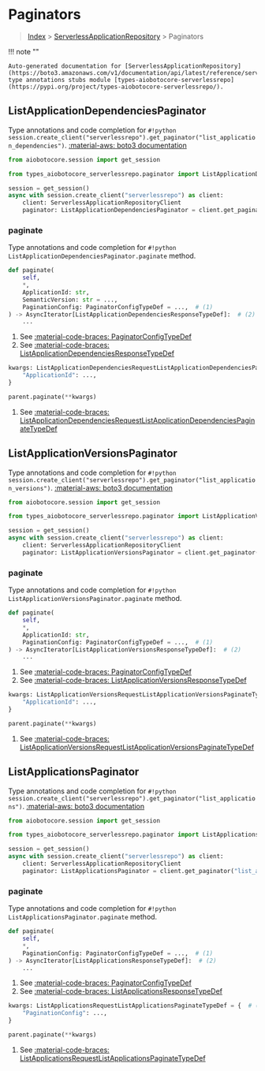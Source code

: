# Paginators

> [Index](../README.md) > [ServerlessApplicationRepository](./README.md) > Paginators

!!! note ""

    Auto-generated documentation for [ServerlessApplicationRepository](https://boto3.amazonaws.com/v1/documentation/api/latest/reference/services/serverlessrepo.html#ServerlessApplicationRepository)
    type annotations stubs module [types-aiobotocore-serverlessrepo](https://pypi.org/project/types-aiobotocore-serverlessrepo/).

## ListApplicationDependenciesPaginator

Type annotations and code completion for `#!python session.create_client("serverlessrepo").get_paginator("list_application_dependencies")`.
[:material-aws: boto3 documentation](https://boto3.amazonaws.com/v1/documentation/api/latest/reference/services/serverlessrepo.html#ServerlessApplicationRepository.Paginator.ListApplicationDependencies)

```python title="Usage example"
from aiobotocore.session import get_session

from types_aiobotocore_serverlessrepo.paginator import ListApplicationDependenciesPaginator

session = get_session()
async with session.create_client("serverlessrepo") as client:
    client: ServerlessApplicationRepositoryClient
    paginator: ListApplicationDependenciesPaginator = client.get_paginator("list_application_dependencies")
```


### paginate

Type annotations and code completion for `#!python ListApplicationDependenciesPaginator.paginate` method.

```python title="Method definition"
def paginate(
    self,
    *,
    ApplicationId: str,
    SemanticVersion: str = ...,
    PaginationConfig: PaginatorConfigTypeDef = ...,  # (1)
) -> AsyncIterator[ListApplicationDependenciesResponseTypeDef]:  # (2)
    ...
```

1. See [:material-code-braces: PaginatorConfigTypeDef](./type_defs.md#paginatorconfigtypedef) 
2. See [:material-code-braces: ListApplicationDependenciesResponseTypeDef](./type_defs.md#listapplicationdependenciesresponsetypedef) 


```python title="Usage example with kwargs"
kwargs: ListApplicationDependenciesRequestListApplicationDependenciesPaginateTypeDef = {  # (1)
    "ApplicationId": ...,
}

parent.paginate(**kwargs)
```

1. See [:material-code-braces: ListApplicationDependenciesRequestListApplicationDependenciesPaginateTypeDef](./type_defs.md#listapplicationdependenciesrequestlistapplicationdependenciespaginatetypedef) 
## ListApplicationVersionsPaginator

Type annotations and code completion for `#!python session.create_client("serverlessrepo").get_paginator("list_application_versions")`.
[:material-aws: boto3 documentation](https://boto3.amazonaws.com/v1/documentation/api/latest/reference/services/serverlessrepo.html#ServerlessApplicationRepository.Paginator.ListApplicationVersions)

```python title="Usage example"
from aiobotocore.session import get_session

from types_aiobotocore_serverlessrepo.paginator import ListApplicationVersionsPaginator

session = get_session()
async with session.create_client("serverlessrepo") as client:
    client: ServerlessApplicationRepositoryClient
    paginator: ListApplicationVersionsPaginator = client.get_paginator("list_application_versions")
```


### paginate

Type annotations and code completion for `#!python ListApplicationVersionsPaginator.paginate` method.

```python title="Method definition"
def paginate(
    self,
    *,
    ApplicationId: str,
    PaginationConfig: PaginatorConfigTypeDef = ...,  # (1)
) -> AsyncIterator[ListApplicationVersionsResponseTypeDef]:  # (2)
    ...
```

1. See [:material-code-braces: PaginatorConfigTypeDef](./type_defs.md#paginatorconfigtypedef) 
2. See [:material-code-braces: ListApplicationVersionsResponseTypeDef](./type_defs.md#listapplicationversionsresponsetypedef) 


```python title="Usage example with kwargs"
kwargs: ListApplicationVersionsRequestListApplicationVersionsPaginateTypeDef = {  # (1)
    "ApplicationId": ...,
}

parent.paginate(**kwargs)
```

1. See [:material-code-braces: ListApplicationVersionsRequestListApplicationVersionsPaginateTypeDef](./type_defs.md#listapplicationversionsrequestlistapplicationversionspaginatetypedef) 
## ListApplicationsPaginator

Type annotations and code completion for `#!python session.create_client("serverlessrepo").get_paginator("list_applications")`.
[:material-aws: boto3 documentation](https://boto3.amazonaws.com/v1/documentation/api/latest/reference/services/serverlessrepo.html#ServerlessApplicationRepository.Paginator.ListApplications)

```python title="Usage example"
from aiobotocore.session import get_session

from types_aiobotocore_serverlessrepo.paginator import ListApplicationsPaginator

session = get_session()
async with session.create_client("serverlessrepo") as client:
    client: ServerlessApplicationRepositoryClient
    paginator: ListApplicationsPaginator = client.get_paginator("list_applications")
```


### paginate

Type annotations and code completion for `#!python ListApplicationsPaginator.paginate` method.

```python title="Method definition"
def paginate(
    self,
    *,
    PaginationConfig: PaginatorConfigTypeDef = ...,  # (1)
) -> AsyncIterator[ListApplicationsResponseTypeDef]:  # (2)
    ...
```

1. See [:material-code-braces: PaginatorConfigTypeDef](./type_defs.md#paginatorconfigtypedef) 
2. See [:material-code-braces: ListApplicationsResponseTypeDef](./type_defs.md#listapplicationsresponsetypedef) 


```python title="Usage example with kwargs"
kwargs: ListApplicationsRequestListApplicationsPaginateTypeDef = {  # (1)
    "PaginationConfig": ...,
}

parent.paginate(**kwargs)
```

1. See [:material-code-braces: ListApplicationsRequestListApplicationsPaginateTypeDef](./type_defs.md#listapplicationsrequestlistapplicationspaginatetypedef) 
